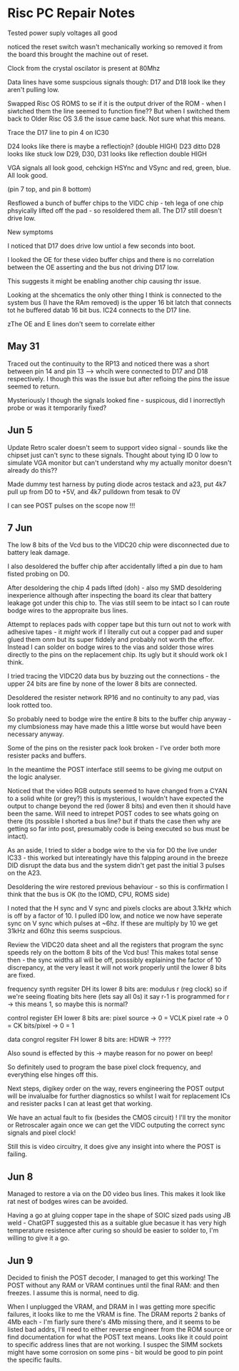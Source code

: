 # Risc PC Repair Notes

Tested power suply voltages all good

noticed the reset switch wasn't mechanically working so removed it from the board this brought the
machine out of reset.

Clock from the crystal oscilator is present at 80Mhz

Data lines have some suspcious signals though:
D17 and D18 look lke they aren't pulling low.


Swapped Risc OS ROMS to se if it is the output driver of the ROM - when I siwtched them the line seemed to function fine?? But when I switched them back to Older Risc OS 3.6 the issue came back. Not sure what this means.

Trace the D17 line to pin 4 on IC30 

D24 looks like there is maybe a reflectiojn? (double HIGH)
D23 ditto
D28 looks like stuck low
D29, D30, D31 looks like reflection double HIGH 



VGA signals all look good, cehckign HSYnc and VSync and red, green, blue. All look good.


(pin 7 top, and pin 8 bottom)


Resflowed a bunch of buffer chips to the VIDC chip - teh lega of one chip phsyically lifted off the pad - so resoldered them all. The D17 still doesn't drive low.


New symptoms

I noticed that D17 does drive low untiol a few seconds into boot.


I looked the OE for these video buffer chips and there is no correlation between the OE asserting and the bus not driving D17 low.


This suggests it might be enabling another chip causing thr issue.

Looking at the shcematics the only other thing I think is connected to the system bus (I have the RAm removed) is the upper 16 bit latch that connects tot he buffered datab 16 bit bus. IC24 connects to the D17 line.

zThe OE and E lines don't seem to correlate either

## May 31

Traced out the continuuity to the RP13 and noticed there was a short between pin 14 
and pin 13 --> whcih were connected to D17 and D18 respectively. I though this
was the issue but after refloing the pins the issue seemed to return.

Mysteriously I though the signals looked fine - suspicous, did I inorrectlyh probe
or was it temporarily fixed?

## Jun 5

Update Retro scaler doesn't seem to support video signal - sounds like the chipset just can't sync to these signals.
Thought about tying ID 0 low to simulate VGA monitor but can't understand why my actually monitor doesn't already do this??

Made dummy test harness by puting diode acros testack and a23, put 4k7 pull up from D0 to +5V, and 4k7 pulldown from tesak to 0V

I can see POST pulses on the scope now !!! 

## 7 Jun

The low 8 bits of the Vcd bus to the VIDC20 chip were disconnected due to battery leak damage.

I also desoldered the buffer chip after accidentally lifted a pin due to ham fisted probing on D0.

After desoldering the chip 4 pads lifted (doh) - also my SMD desoldering inexperience although after 
inspecting the board its clear that battery leakage got under this chip to. The vias still seem to 
be intact so I can route bodge wires to the appropraite bus lines.

Attempt to replaces pads with copper tape but this turn out not to work with adhesive tapes - it *might* work if I literally cut out a copper pad and super glued them onm but its super fiddely and
probably not worth the effor. Instead I can solder on bodge wires to the vias and solder those wires
directly to the pins on the replacement chip. Its ugly but it should work ok I think.

I tried tracing the VIDC20 data bus by buzzing out the connections - the upper 24 bits are fine by none of the lower 8 bits are connected.

Desoldered the resister network RP16 and no continuity to any pad, vias look rotted too. 

So probably need to bodge wire the entire 8 bits to the buffer chip anyway - my clumbsioness may have made this a little worse but would have been necessary anyway. 

Some of the pins on the resister pack look broken - I've order both more resister packs and buffers.

In the meantime the POST interface still seems to be giving me output on the logic analyser.

Noticed that the video RGB outputs seemed to have changed from a CYAN to a solid white (or grey?) this is mysterious, I wouldn't have expected the output to change beyond the red (lower 8 bits) and even then 
it should have been the same. Will need to intrepet POST codes to see whats going on there (its possible I shorted a bus line? but if thats the case then why are getting so far into post, presumably code is being executed so bus must be intact).

As an aside, I tried to slder a bodge wire to the via for D0 the live under IC33 - this worked but intereatingly have this falpping around in the breeze DID disrupt the data bus and the system didn't get
past the initial 3 pulses on the A23. 

Desoldering the wire restored previous behaviour - so this is confirmation I think that the bus is OK (to the IOMD, CPU, ROMS side)

I noted that the H sync and V sync and pixels clocks are about 3.1kHz which is off by a factor of 10. 
I pulled ID0 low, and notice we now have seperate sync on V sync which pulses at ~6hz. If these are multiply by 10 we get 31kHz and 60hz this seems suspcious.

Review the VIDC20 data sheet and all the registers that program the sync speeds rely on the bottom 8 bits
of the Vcd bus! This makes total sense then - the sync widths all will be off, posssibly explaining the
factor of 10 discrepancy, at the very least it will not work properly until the lower 8 bits are fixed.

frequency synth  regsiter DH its lower 8 bits are:
modulus r (reg clock) so if we're seeing floating bits here (lets say all 0s) 
it say r-1 is programmed for r -> this means 1, so maybe this is normal?
 
control register EH lower 8 bits are:
pixel source -> 0 = VCLK
pixel rate -> 0 = CK
bits/pixel -> 0 = 1

data congrol regsiter FH lower 8 bits are:
HDWR -> ????

Also sound is effected by this -> maybe reason for no power on beep!

So definitely used to program the base pixel clock frequency, and everything else hinges off this.

Next steps, digikey order on the way, revers engineering the POST output will be invalualbe for further diagnostics so whilst I wait for replacement ICs and resister packs I can at least get that working.

We have an actual fault to fix (besides the CMOS circuit) ! I'll try the monitor or Retroscaler again
once we can get the VIDC outputing the correct sync signals and pixel clock!

Still this is video circuitry, it does give any insight into where the POST is failing.

## Jun 8

Managed to restore a via on the D0 video bus lines. This makes it look like rat nest of bodges wires can be avoided.

Having a go at gluing copper tape in the shape of SOIC sized pads using JB weld - ChatGPT suggested this as a suitable glue
becasue it has very high temperature resistence after curing so should be easier to solder to, I'm willing to give it a go.

## Jun 9

Decided to finish the POST decoder, I managed to get this working! The POST without any RAM or VRAM continues until the final RAM: and then freezes. I assume this is normal, need to dig.

When I unplugged the VRAM, and DRAM in I was getting more specific failures, it looks like to me the VRAM is fine. The DRAM reports 2 banks of 4Mb each - I'm fiarly sure there's 4Mb missing there, and it seems to be listed bad addrs, I'll need to either reverse engineer from the ROM source or find documentation for what the POST text means. Looks like it could point to specific address lines that are not working. I suspec the SIMM sockets might have some corrosion on some pins - bit would be good to pin point the specific faults.